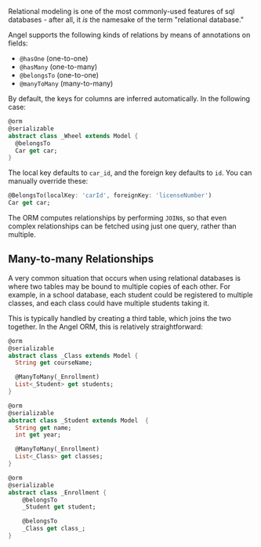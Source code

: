Relational modeling is one of the most commonly-used features of sql databases -
after all, it *is* the namesake of the term "relational database."

Angel supports the following kinds of relations by means of annotations on fields:

* `@hasOne` (one-to-one)
* `@hasMany` (one-to-many)
* `@belongsTo` (one-to-one)
* `@manyToMany` (many-to-many)

By default, the keys for columns are inferred automatically.
In the following case:

```dart
@orm
@serializable
abstract class _Wheel extends Model {
  @belongsTo
  Car get car;
}
```

The local key defaults to `car_id`, and the foreign key defaults to `id`.
You can manually override these:

```dart
@BelongsTo(localKey: 'carId', foreignKey: 'licenseNumber')
Car get car;
```

The ORM computes relationships by performing `JOIN`s, so that even complex
relationships can be fetched using just one query, rather than multiple.

## Many-to-many Relationships
A very common situation that occurs when using relational databases is where two tables
may be bound to multiple copies of each other. For example, in a school database, each student
could be registered to multiple classes, and each class could have multiple students taking it.

This is typically handled by creating a third table, which joins the two together.
In the Angel ORM, this is relatively straightforward:

```dart
@orm
@serializable
abstract class _Class extends Model {
  String get courseName;

  @ManyToMany(_Enrollment)
  List<_Student> get students;
}

@orm
@serializable
abstract class _Student extends Model  {
  String get name;
  int get year;

  @ManyToMany(_Enrollment)
  List<_Class> get classes;
}

@orm
@serializable
abstract class _Enrollment {
    @belongsTo
    _Student get student;

    @belongsTo
    _Class get class_;
}
```

